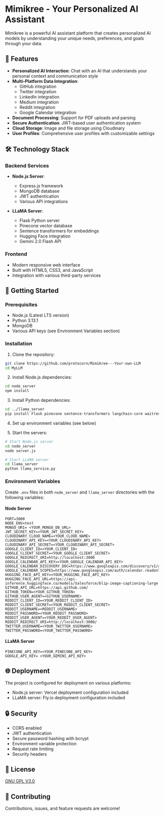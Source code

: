 # Mimikree - Your Personalized AI Assistant

Mimikree is a powerful AI assistant platform that creates personalized AI models by understanding your unique needs, preferences, and goals through your data.

## 🌟 Features

- **Personalized AI Interaction**: Chat with an AI that understands your personal context and communication style
- **Multi-Platform Data Integration**:
  - GitHub integration
  - Twitter integration
  - LinkedIn integration
  - Medium integration
  - Reddit integration
  - Google Calendar integration
- **Document Processing**: Support for PDF uploads and parsing
- **Secure Authentication**: JWT-based user authentication system
- **Cloud Storage**: Image and file storage using Cloudinary
- **User Profiles**: Comprehensive user profiles with customizable settings

## 🛠️ Technology Stack

### Backend Services
- **Node.js Server**:
  - Express.js framework
  - MongoDB database
  - JWT authentication
  - Various API integrations

- **LLaMA Server**:
  - Flask Python server
  - Pinecone vector database
  - Sentence transformers for embeddings
  - Hugging Face integration
  - Gemini 2.0 Flash API

### Frontend
- Modern responsive web interface
- Built with HTML5, CSS3, and JavaScript
- Integration with various third-party services

## 🚀 Getting Started

### Prerequisites
- Node.js (Latest LTS version)
- Python 3.13.1
- MongoDB
- Various API keys (see Environment Variables section)

### Installation

1. Clone the repository:
```bash
git clone https://github.com/protocorn/Mimikree---Your-own-LLM
cd MyLLM
```

2. Install Node.js dependencies:
```bash
cd node_server
npm install
```

3. Install Python dependencies:
```bash
cd ../llama_server
pip install Flask pinecone sentence-transformers langchain-core waitress google-generativeai
```

4. Set up environment variables (see below)

5. Start the servers:
```bash
# Start Node.js server
cd node_server
node server.js

# Start LLaMA server
cd llama_server
python llama_service.py
```

### Environment Variables

Create `.env` files in both `node_server` and `llama_server` directories with the following variables:

#### Node Server
```
PORT=3000
NODE_ENV=test
MONGO_URI= <YOUR_MONGO_DB_URL>
JWT_SECRET_KEY=<YOUR_JWT_SECRET_KEY>
CLOUDINARY_CLOUD_NAME=<YOUR_CLOUD_NAME>
CLOUDINARY_API_KEY=<YOUR_CLOUDINARY_API_KEY>
CLOUDINARY_API_SECRET=<YOUR_CLOUDINARY_API_SECRET>
GOOGLE_CLIENT_ID=<YOUR_CLIENT_ID>
GOOGLE_CLIENT_SECRET=<YOUR_GOOGLE_CLIENT_SECRET>
GOOGLE_REDIRECT_URI=http://localhost:3000
GOOGLE_CALENDAR_API_KEY=<YOUR_GOOGLE_CALENDAR_API_KEY>
GOOGLE_CALENDAR_DISCOVERY_DOC=https://www.googleapis.com/discovery/v1/apis/calendar/v3/rest
GOOGLE_CALENDAR_SCOPES=https://www.googleapis.com/auth/calendar.readonly
HUGGING_FACE_API_KEY=<YOUR_HUGGING_FACE_API_KEY>
HUGGING_FACE_API_URL=https://api-inference.huggingface.co/models/Salesforce/blip-image-captioning-large
GITHUB_API_URL=https://api.github.com/
GITHUB_TOKEN=<YOUR_GITHUB_TOKEN>
GITHUB_USER_AGENT=<GITHUB_USERNAME>
REDDIT_CLIENT_ID=<YOUR_REDDIT_CLIENT_ID>
REDDIT_CLIENT_SECRET=<YOUR_REDDIT_CLIENT_SECRET>
REDDIT_USERNAME=<REDDIT_USERNAME>
REDDIT_PASSWORD=<YOUR_REDDIT_PASSWORD>
REDDIT_USER_AGENT=<YOUR_REDDIT_USER_AGENT>
REDDIT_REDIRECT_URI=http://localhost:3000/
TWITTER_USERNAME=<YOUR_TWITTER_USERNAME>
TWITTER_PASSWORD=<YOUR_TWITTER_PASSWORD>
```

#### LLaMA Server
```
PINECONE_API_KEY=<YOUR_PINECONE_API_KEY>
GOOGLE_API_KEY= <YOUR_GEMINI_API_KEY>
```

## 🌐 Deployment

The project is configured for deployment on various platforms:

- Node.js server: Vercel deployment configuration included
- LLaMA server: Fly.io deployment configuration included

## 🔒 Security

- CORS enabled
- JWT authentication
- Secure password hashing with bcrypt
- Environment variable protection
- Request rate limiting
- Security headers

## 📝 License

[GNU GPL V3.0](https://github.com/protocorn/Mimikree---Your-own-LLM?tab=GPL-3.0-1-ov-file)

## 🤝 Contributing

Contributions, issues, and feature requests are welcome! 
